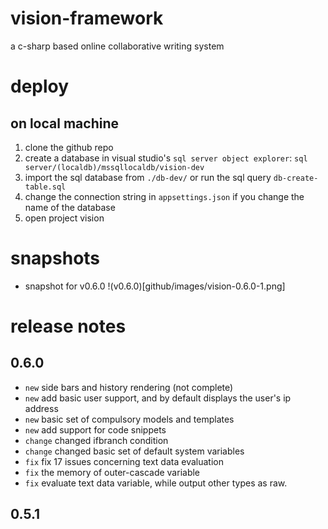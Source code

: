 # vision-framework
a c-sharp based online collaborative writing system

# deploy
## on local machine

1. clone the github repo
2. create a database in visual studio's `sql server object explorer`: `sql server/(localdb)/mssqllocaldb/vision-dev`
3. import the sql database from `./db-dev/` or run the sql query `db-create-table.sql`
4. change the connection string in `appsettings.json` if you change the name of the database
5. open project vision

# snapshots

* snapshot for v0.6.0
!(v0.6.0)[github/images/vision-0.6.0-1.png]

# release notes

## 0.6.0

* `new` side bars and history rendering (not complete)
* `new` add basic user support, and by default displays the user's ip address
* `new` basic set of compulsory models and templates
* `new` add support for code snippets
* `change` changed ifbranch condition
* `change` changed basic set of default system variables
* `fix` fix 17 issues concerning text data evaluation
* `fix` the memory of outer-cascade variable
* `fix` evaluate text data variable, while output other types as raw.

## 0.5.1